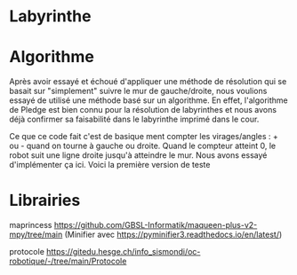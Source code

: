 # Labyrinthe

# Algorithme
Après avoir essayé et échoué d'appliquer une méthode de résolution qui se basait sur "simplement" suivre le mur de gauche/droite, nous voulions essayé de utilisé une méthode basé sur un algorithme. En effet, l'algorithme de Pledge est bien connu pour la résolution de labyrinthes et nous avons déjà confirmer sa faisabilité dans le labyrinthe imprimé dans le cour. 

Ce que ce code fait c'est de basique ment compter les virages/angles : + ou - quand on tourne à gauche ou droite. Quand le compteur atteint 0, le robot suit une ligne droite jusqu'à atteindre le mur. Nous avons essayé d'implémenter ça ici. Voici la première version de teste

# Librairies

maprincess  https://github.com/GBSL-Informatik/maqueen-plus-v2-mpy/tree/main 
(Minifier avec https://pyminifier3.readthedocs.io/en/latest/)
 
protocole   https://gitedu.hesge.ch/info_sismondi/oc-robotique/-/tree/main/Protocole
